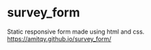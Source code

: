 # survey_form
Static responsive form made using html and css.
https://amitqy.github.io/survey_form/
